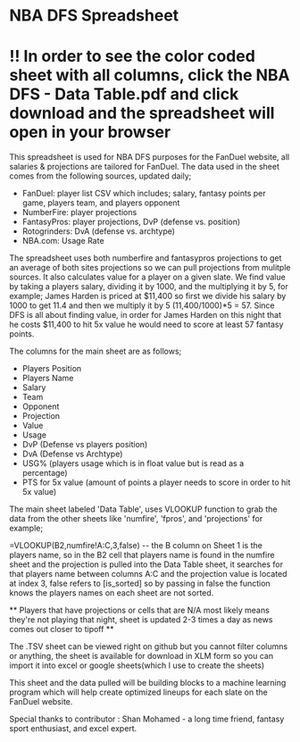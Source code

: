 # NBA DFS Spreadsheet

# !! In order to see the color coded sheet with all columns, click the NBA DFS - Data Table.pdf and click download and the spreadsheet will open in your browser 

This spreadsheet is used for NBA DFS purposes for the FanDuel website, all salaries & projections are tailored for FanDuel. The data used in the sheet comes from the following sources, updated daily; 

- FanDuel: player list CSV which includes; salary, fantasy points per game, players team, and players opponent
- NumberFire: player projections
- FantasyPros: player projections, DvP (defense vs. position)
- Rotogrinders: DvA (defense vs. archtype)
- NBA.com: Usage Rate

The spreadsheet uses both numberfire and fantasypros projections to get an average of both sites projections so we can pull projections from mulitple sources. It also calculates value for a player on a given slate. We find value by taking a players salary, dividing it by 1000, and the multiplying it by 5, for example; James Harden is priced at $11,400 so first we divide his salary by 1000 to get 11.4 and then we multiply it by 5 (11,400/1000)*5 = 57. Since DFS is all about finding value, in order for James Harden on this night that he costs $11,400 to hit 5x value he would need to score at least 57 fantasy points.

The columns for the main sheet are as follows;

- Players Position
- Players Name
- Salary
- Team
- Opponent
- Projection
- Value
- Usage
- DvP (Defense vs players position)
- DvA (Defense vs Archtype)
- USG% (players usage which is in float value but is read as a percentage)
- PTS for 5x value (amount of points a player needs to score in order to hit 5x value)


The main sheet labeled 'Data Table', uses VLOOKUP function to grab the data from the other sheets like 'numfire', 'fpros', and 'projections' for example;

=VLOOKUP(B2,numfire!A:C,3,false) -- the B column on Sheet 1 is the players name, so in the B2 cell that players name is found in the numfire sheet and the projection is pulled into the Data Table sheet, it searches for that players name between columns A:C and the projection value is located at index 3, false refers to [is_sorted] so by passing in false the function knows the players names on each sheet are not sorted.

** Players that have projections or cells that are N/A most likely means they're not playing that night, sheet is updated 2-3 times a day as news comes out closer to tipoff **

The .TSV sheet can be viewed right on github but you cannot filter columns or anything, the sheet is available for download in XLM form so you can import it into excel or google sheets(which I use to create the sheets)

This sheet and the data pulled will be building blocks to a machine learning program which will help create optimized lineups for each slate on the FanDuel website.  

Special thanks to contributor : Shan Mohamed - a long time friend, fantasy sport enthusiast, and excel expert.
